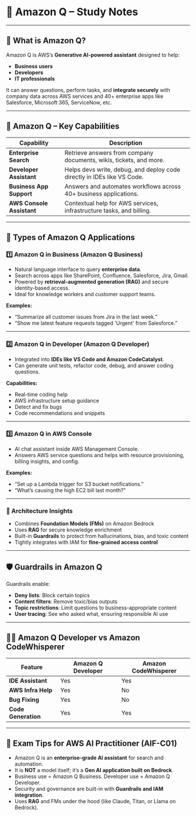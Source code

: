 # 🤖 Amazon Q – Study Notes

---

## 🔷 What is Amazon Q?

Amazon Q is AWS’s **Generative AI-powered assistant** designed to help:
- **Business users**
- **Developers**
- **IT professionals**

It can answer questions, perform tasks, and **integrate securely** with company data across AWS services and 40+ enterprise apps like Salesforce, Microsoft 365, ServiceNow, etc.

---

## 🧩 Amazon Q – Key Capabilities

| Capability                 | Description |
|---------------------------|-------------|
| **Enterprise Search**     | Retrieve answers from company documents, wikis, tickets, and more. |
| **Developer Assistant**   | Helps devs write, debug, and deploy code directly in IDEs like VS Code. |
| **Business App Support**  | Answers and automates workflows across 40+ business applications. |
| **AWS Console Assistant** | Contextual help for AWS services, infrastructure tasks, and billing. |

---

## 🔰 Types of Amazon Q Applications

### 1️⃣ **Amazon Q in Business (Amazon Q Business)**
- Natural language interface to query **enterprise data**.
- Search across apps like SharePoint, Confluence, Salesforce, Jira, Gmail.
- Powered by **retrieval-augmented generation (RAG)** and secure identity-based access.
- Ideal for knowledge workers and customer support teams.

**Examples:**
- “Summarize all customer issues from Jira in the last week.”
- “Show me latest feature requests tagged 'Urgent' from Salesforce.”

---

### 2️⃣ **Amazon Q in Developer (Amazon Q Developer)**
- Integrated into **IDEs like VS Code and Amazon CodeCatalyst**.
- Can generate unit tests, refactor code, debug, and answer coding questions.

**Capabilities:**
- Real-time coding help
- AWS infrastructure setup guidance
- Detect and fix bugs
- Code recommendations and snippets

---

### 3️⃣ **Amazon Q in AWS Console**
- AI chat assistant inside AWS Management Console.
- Answers AWS service questions and helps with resource provisioning, billing insights, and config.

**Examples:**
- “Set up a Lambda trigger for S3 bucket notifications.”
- “What’s causing the high EC2 bill last month?”

---

### 🧠 Architecture Insights

- Combines **Foundation Models (FMs)** on Amazon Bedrock
- Uses **RAG** for secure knowledge enrichment
- Built-in **Guardrails** to protect from hallucinations, bias, and toxic content
- Tightly integrates with IAM for **fine-grained access control**

---

## 🛡️ Guardrails in Amazon Q

Guardrails enable:
- **Deny lists**: Block certain topics
- **Content filters**: Remove toxic/bias outputs
- **Topic restrictions**: Limit questions to business-appropriate content
- **User tracing**: See who asked what, ensuring responsible AI use

---

## 🧑‍💻 Amazon Q Developer vs Amazon CodeWhisperer

| Feature             | Amazon Q Developer | Amazon CodeWhisperer |
|---------------------|--------------------|------------------------|
| **IDE Assistant**   | Yes                | Yes                    |
| **AWS Infra Help**  | Yes                | No                     |
| **Bug Fixing**      | Yes                | No                     |
| **Code Generation** | Yes                | Yes                    |

---

## 📝 Exam Tips for AWS AI Practitioner (AIF-C01)

- Amazon Q is an **enterprise-grade AI assistant** for search and automation.
- It is **NOT** a model itself; it’s a **Gen AI application built on Bedrock**.
- Business use = Amazon Q Business. Developer use = Amazon Q Developer.
- Security and governance are built-in with **Guardrails and IAM integration**.
- Uses **RAG** and FMs under the hood (like Claude, Titan, or Llama on Bedrock).

